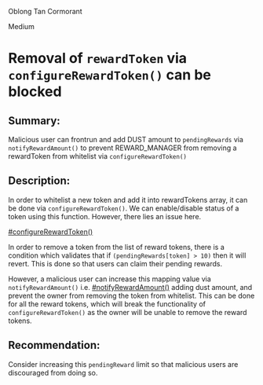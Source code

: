 Oblong Tan Cormorant

Medium

# Removal of `rewardToken` via `configureRewardToken()` can be blocked

## Summary: 
Malicious user can frontrun and add DUST amount to `pendingRewards` via `notifyRewardAmount()`  to prevent REWARD_MANAGER from removing a rewardToken from whitelist via `configureRewardToken()`

## Description: 
In order to whitelist a new token and add it into rewardTokens array, it can be done via `configureRewardToken()`. 
We can enable/disable status of a token using this function. However, there lies an issue here. 

[#configureRewardToken()](https://github.com/sherlock-audit/2025-03-symm-io-stacking/blob/d7cf7fc96af1c25b53a7b500a98b411cd018c0d3/token/contracts/staking/SymmStaking.sol#L312-L326)

In order to remove a token from the list of reward tokens, there is a condition which validates that if `(pendingRewards[token] > 10)` then it will revert. 
This is done so that users can claim their pending rewards. 

However, a malicious user can increase this mapping value via  `notifyRewardAmount()` i.e. [#notifyRewardAmount()](https://github.com/sherlock-audit/2025-03-symm-io-stacking/blob/d7cf7fc96af1c25b53a7b500a98b411cd018c0d3/token/contracts/staking/SymmStaking.sol#L275-L288) adding dust amount, and  prevent the owner from removing the token from whitelist. 
This can be done for all the reward tokens, which will break the functionality of `configureRewardToken()` as the owner will be unable to remove the reward tokens. 

## Recommendation: 
Consider increasing this `pendingReward` limit so that malicious users are discouraged from doing so. 
